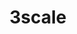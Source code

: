 ---
googleplus: https://plus.google.com/+3scaleNet
linkedin: https://linkedin.com/company/364517
logohandle: 3scalenet
sort: 3scale
title: 3scale
twitter: https://x.com/3scale
website: https://www.3scale.net/
wikipedia: https://en.wikipedia.org/wiki/3scale
---